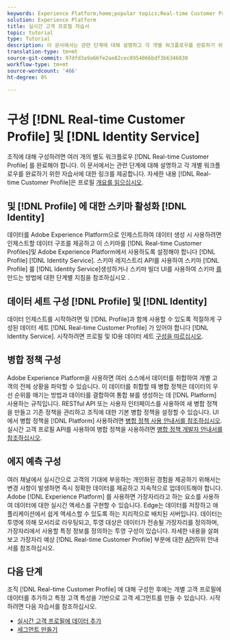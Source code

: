 ```yaml
---
keywords: Experience Platform;home;popular topics;Real-time Customer Profile;Identity Service;
solution: Experience Platform
title: 실시간 고객 프로필 자습서
topic: tutorial
type: Tutorial
description: 이 문서에서는 관련 단계에 대해 설명하고 각 개별 워크플로우를 완료하기 위한 자습서에 대한 링크를 제공합니다.
translation-type: tm+mt
source-git-commit: 97dfd3a9a66fe2ae82cec8954066bdf3b6346830
workflow-type: tm+mt
source-wordcount: '466'
ht-degree: 0%

---
```



# 구성 [!DNL Real-time Customer Profile] 및 [!DNL Identity Service]

조직에 대해 구성하려면 여러 개의 별도 워크플로우 [!DNL Real-time Customer Profile] 를 완료해야 합니다. 이 문서에서는 관련 단계에 대해 설명하고 각 개별 워크플로우를 완료하기 위한 자습서에 대한 링크를 제공합니다. 자세한 내용 [!DNL Real-time Customer Profile]은 프로필 [개요를 읽으십시오](../profile/home.md).

## 및 [!DNL Profile] 에 대한 스키마 활성화 [!DNL Identity]

데이터를 Adobe Experience Platform으로 인제스트하여 데이터 생성 시 사용하려면 인제스트할 데이터 구조를 제공하고 이 스키마를 [!DNL Real-time Customer Profiles]및 Adobe Experience Platform에서 사용하도록 설정해야 합니다 [!DNL Profile] [!DNL Identity Service]. 스키마 레지스트리 API를 사용하여 스키마 [!DNL Profile] 를 [!DNL Identity Service]생성하거나 스키마 빌더 UI를 사용하여 스키마 [를](../xdm/tutorials/create-schema-api.md) 만드는 방법에 대한 단계별 지침을 참조하십시오 [](../xdm/tutorials/create-schema-ui.md).

## 데이터 세트 구성 [!DNL Profile] 및 [!DNL Identity]

데이터 인제스트를 시작하려면 및 [!DNL Profile]과 함께 사용할 수 있도록 적절하게 구성된 데이터 세트 [!DNL Real-time Customer Profile] 가 있어야 합니다 [!DNL Identity Service]. 시작하려면 프로필 및 ID용 데이터 세트 [구성을 따르십시오](../profile/tutorials/dataset-configuration.md).

## 병합 정책 구성

Adobe Experience Platform을 사용하면 여러 소스에서 데이터를 취합하여 개별 고객의 전체 상황을 파악할 수 있습니다. 이 데이터를 취합할 때 병합 정책은 데이터의 우선 순위를 매기는 방법과 데이터를 결합하여 통합 뷰를 생성하는 데 [!DNL Platform] 사용하는 규칙입니다. RESTful API 또는 사용자 인터페이스를 사용하여 새 병합 정책을 만들고 기존 정책을 관리하고 조직에 대한 기본 병합 정책을 설정할 수 있습니다. UI에서 병합 정책을 [!DNL Platform] 사용하려면 [병합 정책 사용 안내서를 참조하십시오](../profile/ui/merge-policies.md). 실시간 고객 프로필 API를 사용하여 병합 정책을 사용하려면 [병합 정책 개발자 안내서를 참조하십시오](../profile/api/merge-policies.md).

## 에지 예측 구성

여러 채널에서 실시간으로 고객의 기대에 부응하는 개인화된 경험을 제공하기 위해서는 변경 사항이 발생하면 즉시 정확한 데이터를 제공하고 지속적으로 업데이트해야 합니다. Adobe [!DNL Experience Platform] 를 사용하면 가장자리라고 하는 요소를 사용하여 데이터에 대한 실시간 액세스를 구현할 수 있습니다. Edge는 데이터를 저장하고 애플리케이션에서 쉽게 액세스할 수 있도록 하는 지리적으로 배치된 서버입니다. 데이터는 투영에 의해 모서리로 라우팅되고, 투영 대상은 데이터가 전송될 가장자리를 정의하며, 가장자리에서 사용할 특정 정보를 정의하는 투영 구성이 있습니다. 자세한 내용을 살펴보고 가장자리 예상 [!DNL Real-time Customer Profile] 부분에 대한 [API](../profile/api/edge-projections.md)하위 안내서를 참조하십시오.

## 다음 단계

조직 [!DNL Real-time Customer Profile] 에 대해 구성한 후에는 개별 고객 프로필에 데이터를 추가하고 특정 고객 특성을 기반으로 고객 세그먼트를 만들 수 있습니다. 시작하려면 다음 자습서를 참조하십시오.

* [실시간 고객 프로필에 데이터 추가](../profile/tutorials/add-profile-data.md)
* [세그먼트 만들기](../segmentation/tutorials/create-a-segment.md)